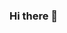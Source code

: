 ### Hi there 👋

<!--
**Jiaziwang/Jiaziwang** is a ✨ _special_ ✨ repository because its `README.md` (this file) appears on your GitHub profile.

Here are some ideas to get you started:

👋 Jiazi Wang's GitHub Profile 👋

- 🔭 I’m currently working on Data Science/ Data Analysis
- 🌱 I’m currently learning Data Visualization
- 👯 I’m looking to collaborate on Kaggle Competition
- 🤔 I’m looking for help with Deep Learning
- 💬 Ask me about Anything you want
- 📫 How to reach me: wang.jiazi1994@gmail.com
- 🌎 My Languages 🌎
- cn Chinese: Native
- u🇸 English: B2
- 🇩🇪 German: B2
- ⚡ Interest: Traveling, movie,yoga
